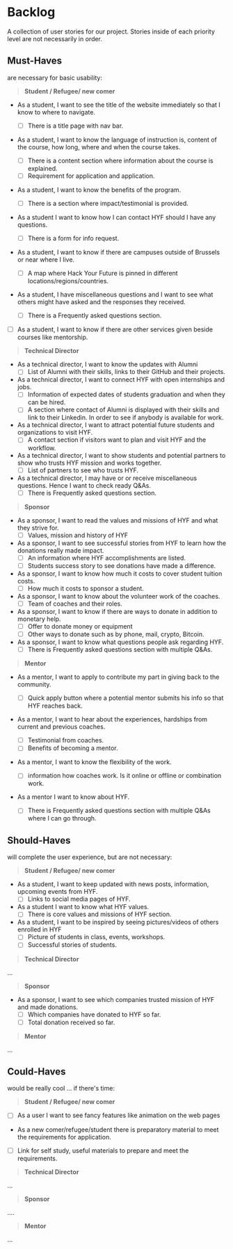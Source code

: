 # Backlog

A collection of user stories for our project. Stories inside of each priority
level are not necessarily in order.

## Must-Haves

are necessary for basic usability:

> **Student / Refugee/ new comer**

- As a student, I want to see the title of the website immediately so that I
  know to where to navigate.

  - [ ] There is a title page with nav bar.

- As a student, I want to know the language of instruction is, content of the
  course, how long, where and when the course takes.

  - [ ] There is a content section where information about the course is
        explained.
  - [ ] Requirement for application and application.

- As a student, I want to know the benefits of the program.
  - [ ] There is a section where impact/testimonial is provided.
- As a student I want to know how I can contact HYF should I have any questions.
  - [ ] There is a form for info request.
- As a student, I want to know if there are campuses outside of Brussels or near
  where I live.
  - [ ] A map where Hack Your Future is pinned in different
        locations/regions/countries.
- As a student, I have miscellaneous questions and I want to see what others
  might have asked and the responses they received.
  - [ ] There is a Frequently asked questions section.
- [ ] As a student, I want to know if there are other services given beside
      courses like mentorship.

> **Technical Director**

- As a technical director, I want to know the updates with Alumni
  - [ ] List of Alumni with their skills, links to their GitHub and their
        projects.
- As a technical director, I want to connect HYF with open internships and jobs.
  - [ ] Information of expected dates of students graduation and when they can
        be hired.
  - [ ] A section where contact of Alumni is displayed with their skills and
        link to their Linkedin. In order to see if anybody is available for
        work.
- As a technical director, I want to attract potential future students and
  organizations to visit HYF.
  - [ ] A contact section if visitors want to plan and visit HYF and the
        workflow.
- As a technical director, I want to show students and potential partners to
  show who trusts HYF mission and works together.
  - [ ] List of partners to see who trusts HYF.
- As a technical director, I may have or or receive miscellaneous questions.
  Hence I want to check ready Q&As.
  - [ ] There is Frequently asked questions section.

> **Sponsor**

- As a sponsor, I want to read the values and missions of HYF and what they
  strive for.
  - [ ] Values, mission and history of HYF
- As a sponsor, I want to see successful stories from HYF to learn how the
  donations really made impact.
  - [ ] An information where HYF accomplishments are listed.
  - [ ] Students success story to see donations have made a difference.
- As a sponsor, I want to know how much it costs to cover student tuition costs.
  - [ ] How much it costs to sponsor a student.
- As a sponsor, I want to know about the volunteer work of the coaches.
  - [ ] Team of coaches and their roles.
- As a sponsor, I want to know if there are ways to donate in addition to
  monetary help.
  - [ ] Offer to donate money or equipment
  - [ ] Other ways to donate such as by phone, mail, crypto, Bitcoin.
- As a sponsor, I want to know what questions people ask regarding HYF.
  - [ ] There is Frequently asked questions section with multiple Q&As.

> **Mentor**

- As a mentor, I want to apply to contribute my part in giving back to the
  community.

  - [ ] Quick apply button where a potential mentor submits his info so that HYF
        reaches back.

- As a mentor, I want to hear about the experiences, hardships from current and
  previous coaches.
  - [ ] Testimonial from coaches.
  - [ ] Benefits of becoming a mentor.
- As a mentor, I want to know the flexibility of the work.
  - [ ] information how coaches work. Is it online or offline or combination
        work.
- As a mentor I want to know about HYF.
  - [ ] There is Frequently asked questions section with multiple Q&As where I
        can go through.

## Should-Haves

will complete the user experience, but are not necessary:

> **Student / Refugee/ new comer**

- As a student, I want to keep updated with news posts, information, upcoming
  events from HYF.
  - [ ] Links to social media pages of HYF.
- As a student I want to know what HYF values.
  - [ ] There is core values and missions of HYF section.
- As a student, I want to be inspired by seeing pictures/videos of others
  enrolled in HYF
  - [ ] Picture of students in class, events, workshops.
  - [ ] Successful stories of students.

> **Technical Director**

...

> **Sponsor**

- As a sponsor, I want to see which companies trusted mission of HYF and made
  donations.
  - [ ] Which companies have donated to HYF so far.
  - [ ] Total donation received so far.

> **Mentor**

...

## Could-Haves

would be really cool ... if there's time:

> **Student / Refugee/ new comer**

- [ ] As a user I want to see fancy features like animation on the web pages
- As a new comer/refugee/student there is preparatory material to meet the
  requirements for application.
- [ ] Link for self study, useful materials to prepare and meet the
      requirements.

> **Technical Director**

...

> **Sponsor**

....

> **Mentor**

...
